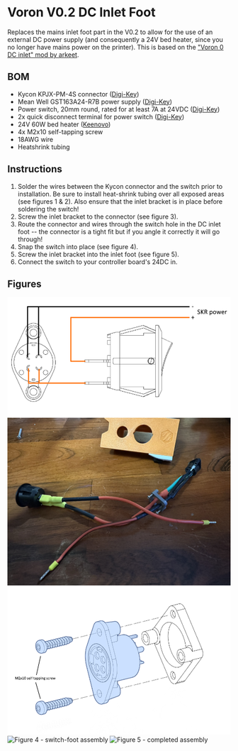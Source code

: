 # Voron V0.2 DC Inlet Foot

Replaces the mains inlet foot part in the V0.2 to allow for the use of an external DC power supply (and consequently a 24V bed heater, since you no longer have mains power on the printer). This is based on the ["Voron 0 DC inlet" mod by arkeet](https://github.com/VoronDesign/VoronUsers/tree/master/printer_mods/arkeet/v0-dc-inlet).

## BOM
- Kycon KPJX-PM-4S connector ([Digi-Key](https://www.digikey.com/en/products/detail/kycon-inc/KPJX-PM-4S/9990081))
- Mean Well GST163A24-R7B power supply ([Digi-Key](https://www.digikey.com/en/products/detail/mean-well-usa-inc/GST160A24-R7B/7703602))
- Power switch, 20mm round, rated for at least 7A at 24VDC ([Digi-Key](https://www.digikey.com/en/products/detail/w-rth-elektronik/471002268142/9950821))
- 2x quick disconnect terminal for power switch ([Digi-Key](https://www.digikey.com/en/products/detail/te-connectivity-amp-connectors/2-520194-2/289254))
- 24V 60W bed heater ([Keenovo](https://keenovo.store/collections/standard-keenovo-silicone-heaters/products/keenovo-square-silicone-heater-3d-printer-build-plate-heatbed-heating-pad?variant=33194097803404))
- 4x M2x10 self-tapping screw
- 18AWG wire
- Heatshrink tubing

## Instructions

1. Solder the wires between the Kycon connector and the switch prior to installation. Be sure to install heat-shrink tubing over all exposed areas (see figures 1 & 2). Also ensure that the inlet bracket is in place before soldering the switch!
2. Screw the inlet bracket to the connector (see figure 3).
3. Route the connector and wires through the switch hole in the DC inlet foot -- the connector is a tight fit but if you angle it correctly it will go through!
4. Snap the switch into place (see figure 4).
5. Screw the inlet bracket into the inlet foot (see figure 5).
6. Connect the switch to your controller board's 24DC in.

## Figures
![Figure 1 - connector wiring](images/connector-wiring.png)
![Figure 2 - assembled wiring](images/wiring.jpg)
![Figure 3 - bracket-connector assembly](images/bracket-connector-assembly.png)
![Figure 4 - switch-foot assembly](images/switch-foot-assembly.jpg)
![Figure 5 - completed assembly](images/completed-assembly.jpg)

